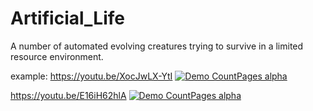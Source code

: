 # Artificial_Life
A number of automated evolving creatures trying to survive in a limited resource environment.

example:
https://youtu.be/XocJwLX-YtI
[![Demo CountPages alpha](https://github.com/woodyhoko/Artificial_Life/blob/main/AL_S.gif)](https://youtu.be/XocJwLX-YtI)

https://youtu.be/E16iH62hlA
[![Demo CountPages alpha](https://github.com/woodyhoko/Artificial_Life/blob/main/AL_C.gif)](https://youtu.be/E16iH62hlA)
